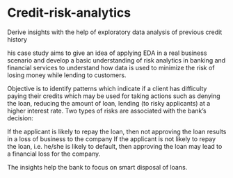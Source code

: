 # Credit-risk-analytics
Derive insights with the help of exploratory data analysis of previous credit history

his case study aims to give an idea of applying EDA in a real business scenario and develop a basic understanding of risk analytics in banking and financial services to understand how data is used to minimize the risk of losing money while lending to customers.

Objective is to identify patterns which indicate if a client has difficulty paying their credits which may be used for taking actions such as denying the loan, reducing the amount of loan, lending (to risky applicants) at a higher interest rate. Two types of risks are associated with the bank’s decision:

If the applicant is likely to repay the loan, then not approving the loan results in a loss of business to the company
If the applicant is not likely to repay the loan, i.e. he/she is likely to default, then approving the loan may lead to a financial loss for the company.

The insights help the bank to focus on smart disposal of loans.
